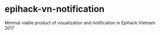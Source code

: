 # epihack-vn-notification
Minimal viable product of visualization and notification in Epihack Vietnam 2017

